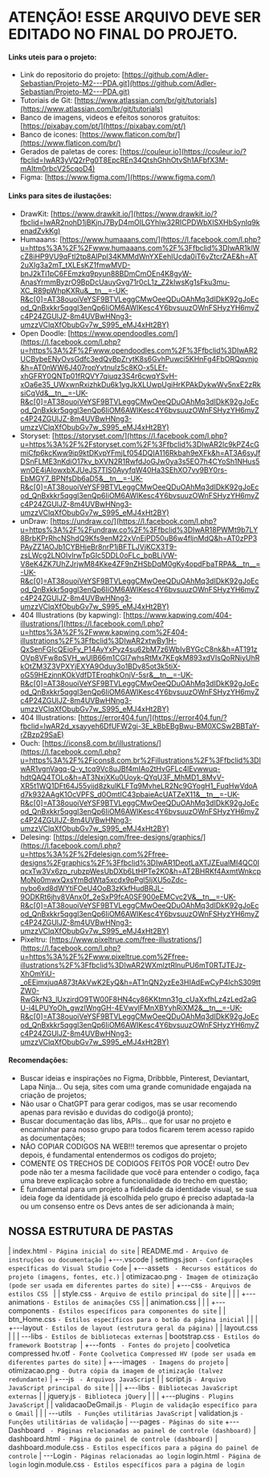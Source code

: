 # ATENÇÃO! ESSE ARQUIVO DEVE SER EDITADO NO FINAL DO PROJETO.

#### Links uteis para o projeto:

* Link do repositorio do projeto: [https://github.com/Adler-Sebastian/Projeto-M2---PDA.git](https://github.com/Adler-Sebastian/Projeto-M2---PDA.git)
* Tutoriais de Git: [https://www.atlassian.com/br/git/tutorials](https://www.atlassian.com/br/git/tutorials)
* Banco de imagens, videos e efeitos sonoros gratuitos: [https://pixabay.com/pt/](https://pixabay.com/pt/)
* Banco de icones: [https://www.flaticon.com/br/](https://www.flaticon.com/br/)
* Gerados de paletas de cores: [https://couleur.io](https://couleur.io/?fbclid=IwAR3yVQ2rPg0T8EpcREn34QtshGhhOtvSh1AFbfX3M-mAItm0rbcV25cqoD4)
* Figma: [https://www.figma.com/](https://www.figma.com/)

#### Links para sites de ilustações:

* DrawKit: [https://www.drawkit.io/](https://www.drawkit.io/?fbclid=IwAR2nohD1jBKjnJ7ByD4mOILGYhlw32RICPDWbXISXHbSynIq9kenadZvkKg)
* Humaaans: [https://www.humaaans.com/](https://l.facebook.com/l.php?u=https%3A%2F%2Fwww.humaaans.com%2F%3Ffbclid%3DIwAR1klWcZ8iHP9VU9qFtl2tp8AlPpI34KMMdWnYXEehIUcda0iT6vZtcrZAE&h=AT2uXIg3a2mT_tXLEsKZ1fmwMVD-bnJ2kTi1pC6FEmzkq9pyun88BDmCmOEn4K8gyW-AnasYrmmByzrO9BpDcUauyGvg71r0cL1z_Z2klwsKg1sFku3mu-XC_R89pWhpKXRu&__tn__=-UK-R&c[0]=AT38ouoiVeYSF9BTVLeggCMwOeeQDuOAhMq3dIDkK92gJoEcod_QnBxkkr5qggl3enQp6IiOM6AWIKesc4Y6bvsuuzOWnFSHyzYH6myZc4P24ZGUlJZ-8m4UVBwHNng3-umzzVClqXfObubGv7w_S995_eMJ4xHt2BY)
* Open Doodle: [https://www.opendoodles.com/](https://l.facebook.com/l.php?u=https%3A%2F%2Fwww.opendoodles.com%2F%3Ffbclid%3DIwAR2UCBybeENyOvsGdfc3edQvBpZrytK8s6GvhPuwci5KHnFg4FbORQqvnjo&h=AT0nWW6J407ropYvtnuIz5c8KO-x5LEf-xhGFRY0QNTp01fRQVY7qiuqz3S4r6cwqYSvH-xOa6e35_UWxwnRxizhkDu6k1ygJkXLUwpUgiHrKPAkDykwWv5nxE2zRksiCqVd&__tn__=-UK-R&c[0]=AT38ouoiVeYSF9BTVLeggCMwOeeQDuOAhMq3dIDkK92gJoEcod_QnBxkkr5qggl3enQp6IiOM6AWIKesc4Y6bvsuuzOWnFSHyzYH6myZc4P24ZGUlJZ-8m4UVBwHNng3-umzzVClqXfObubGv7w_S995_eMJ4xHt2BY)
* Storyset: [https://storyset.com/](https://l.facebook.com/l.php?u=https%3A%2F%2Fstoryset.com%2F%3Ffbclid%3DIwAR2lc9kPZ4cGmiCfp6kcKww9ip9ktDKvpYFmjLf054DQIA116Rkbah9eXFk&h=AT3A6syJfDSnFLME3nKdiO17kv_bXVN2R1RwfdJoGJw0ya3s5EO7h4CYoSh1NHus5wnOE4jAIowxbXJUeJS7TIS0AyyfqW40Ha3SEhXO7vy9BY0rs-EbMGY7_BPNfsDb6aD5&__tn__=-UK-R&c[0]=AT38ouoiVeYSF9BTVLeggCMwOeeQDuOAhMq3dIDkK92gJoEcod_QnBxkkr5qggl3enQp6IiOM6AWIKesc4Y6bvsuuzOWnFSHyzYH6myZc4P24ZGUlJZ-8m4UVBwHNng3-umzzVClqXfObubGv7w_S995_eMJ4xHt2BY)
* unDraw: [https://undraw.co/](https://l.facebook.com/l.php?u=https%3A%2F%2Fundraw.co%2F%3Ffbclid%3DIwAR18PWMt9b7LY8BrbKPrRhcNShdQ9Kfs9enM22xVnEjPD50uB6w4fljnMdQ&h=AT0zPP3PAyZZ1AOJb1CYBHjeBr8nrP1jBFTLJVjKCX3T9-zsLWcg2LNOIvIrwTpGIc5DDL0oFLc_bpBLjVW-V8eK4ZK7UhZJrjwM84Kke4ZF9nZHSbDqM0gKy4opdFbaTRPA&__tn__=-UK-R&c[0]=AT38ouoiVeYSF9BTVLeggCMwOeeQDuOAhMq3dIDkK92gJoEcod_QnBxkkr5qggl3enQp6IiOM6AWIKesc4Y6bvsuuzOWnFSHyzYH6myZc4P24ZGUlJZ-8m4UVBwHNng3-umzzVClqXfObubGv7w_S995_eMJ4xHt2BY)
* 404 Illustrations (by kapwing): [https://www.kapwing.com/404-illustrations/](https://l.facebook.com/l.php?u=https%3A%2F%2Fwww.kapwing.com%2F404-illustrations%2F%3Ffbclid%3DIwAR2xtwBy1H-QxSenFGIcQEioFy_P14AyYxPyz4su62bM7z6WbIvBYGcC8nk&h=AT191zOVp8VFw8pSVH_wUlB66m1CGI7whsRtMx7KEgkM893xdVIsQoRNiyUhRkOtZM3Z3VPXYjEXYA9Oduy3o1BDv85ot3k5tiX-oG59HEzjnnKOkVdfDTEroqhkOnjV-5sr&__tn__=-UK-R&c[0]=AT38ouoiVeYSF9BTVLeggCMwOeeQDuOAhMq3dIDkK92gJoEcod_QnBxkkr5qggl3enQp6IiOM6AWIKesc4Y6bvsuuzOWnFSHyzYH6myZc4P24ZGUlJZ-8m4UVBwHNng3-umzzVClqXfObubGv7w_S995_eMJ4xHt2BY)
* 404 Illustrations: [https://error404.fun/](https://error404.fun/?fbclid=IwAR2d_xsayyeh6DfUFW2gi-3E_kBbEBgBwu-BM0XCSw2BBTaY-rZBzp29SaE)
* Ouch: [https://icons8.com.br/illustrations/](https://l.facebook.com/l.php?u=https%3A%2F%2Ficons8.com.br%2Fillustrations%2F%3Ffbclid%3DIwAR1vgnVagq-Q-y_tcq9Vc8uJBf4mIAo2tHvGFLc4lEvwwuq-hdtQAQ4TOLo&h=AT3NxjXKu0Uoyk-QYqU3F_MhMD1_8MvV-XR5t1WQ1DFt64J55yijd8zkulKLFTq9MvheLR2Nc9GYogH1_FuqHwVdoAd7k932AAgK1OcVPFS_d0OmtIC43pbaieAcUATZeX11&__tn__=-UK-R&c[0]=AT38ouoiVeYSF9BTVLeggCMwOeeQDuOAhMq3dIDkK92gJoEcod_QnBxkkr5qggl3enQp6IiOM6AWIKesc4Y6bvsuuzOWnFSHyzYH6myZc4P24ZGUlJZ-8m4UVBwHNng3-umzzVClqXfObubGv7w_S995_eMJ4xHt2BY)
* Delesing: [https://delesign.com/free-designs/graphics/](https://l.facebook.com/l.php?u=https%3A%2F%2Fdelesign.com%2Ffree-designs%2Fgraphics%2F%3Ffbclid%3DIwAR1DeotLaXTJZEualMI4QC0IqcxTw3Vx6zp_rubzpWesUbDXb6LtHPTe2K0&h=AT2BHRKf4AxmtWnkcpMoNo0mwxQxsYmBdWta5xcdx9pPgl5IjXU5oZdc-nybo6xd8dWYtiFOeU4OoB3zKkfHudBRJL-9ODKRt6jhy8VAnx0f_2eSxP9fcA0SF900eEMCvc2V&__tn__=-UK-R&c[0]=AT38ouoiVeYSF9BTVLeggCMwOeeQDuOAhMq3dIDkK92gJoEcod_QnBxkkr5qggl3enQp6IiOM6AWIKesc4Y6bvsuuzOWnFSHyzYH6myZc4P24ZGUlJZ-8m4UVBwHNng3-umzzVClqXfObubGv7w_S995_eMJ4xHt2BY)
* Pixeltru: [https://www.pixeltrue.com/free-illustrations/](https://l.facebook.com/l.php?u=https%3A%2F%2Fwww.pixeltrue.com%2Ffree-illustrations%2F%3Ffbclid%3DIwAR2WXmlztRlnuPU6mT0RTJTEJz-XhOmYiU-_oEEjmxjuqA873tAkVwK2EyQ&h=AT1nQN2yzEe3HIAdEwCyP4IchS309ttZW0-RwGkrN3_lUxzirdO9TW00F8HN4cy86KKtmn31g_cUaXxfhLz4zLed2aGU-i4LPUYoOh_gwzIWngGH-4EVwylFMnXBYyhRiXM2&__tn__=-UK-R&c[0]=AT38ouoiVeYSF9BTVLeggCMwOeeQDuOAhMq3dIDkK92gJoEcod_QnBxkkr5qggl3enQp6IiOM6AWIKesc4Y6bvsuuzOWnFSHyzYH6myZc4P24ZGUlJZ-8m4UVBwHNng3-umzzVClqXfObubGv7w_S995_eMJ4xHt2BY)

#### Recomendações:

* Buscar ideias e inspirações no Figma, Dribbble, Pinterest, Deviantart, Lapa Ninja... Ou seja, sites com uma grande comunidade engajada na criação de projetos;
* Não usar o ChatGPT para gerar codigos, mas se usar recomendo apenas para revisão e duvidas do codigo(já pronto);
* Buscar documentação das libs, APIs... que for usar no projeto e encaminhar para nosso grupo para todos ficarem terem acesso rapido as documentações;
* NÃO COPIAR CODIGOS NA WEB!!! teremos que apresentar o projeto depois, é fundamental entendermos os codigos do projeto;
* COMENTE OS TRECHOS DE CODIGOS FEITOS POR VOCÊ! outro Dev pode não ter a mesma facilidade que você para entender o codigo, faça uma breve explicação sobre a funcionalidade do trecho em questão;
* É fundamental para um projeto a fidelidade da identidade visual, se sua ideia foge da identidade já escolhida pelo grupo é preciso adaptada-la ou um consenso entre os Devs antes de ser adicionanda à main;

## NOSSA ESTRUTURA DE PASTAS

|   index.html                 `- Página inicial do site`
|   README.md                     `- Arquivo de instruções ou documentação`
|
+---.vscode
|       settings.json             `- Configurações específicas do Visual Studio Code`
|
+---assets                       ` - Recursos estáticos do projeto (imagens, fontes, etc.)`
|       otimizacao.png            `- Imagem de otimização (pode ser usada em diferentes partes do site)`
|
+---css                           `- Arquivos de estilos CSS `
|   |   style.css                 `- Arquivo de estilo principal do site`
|   |
|   +---animations                `- Estilos de animações CSS`
|   |       animation.css
|   |
|   +---components                `- Estilos específicos para componentes do site`
|   |       btn_Home.css          `- Estilos específicos para o botão da página inicial`
|   |
|   +---layout                    `- Estilos de layout (estrutura geral da página)`
|   |       layout.css
|   |
|   \---libs                     `- Estilos de bibliotecas externas`
|           bootstrap.css         `- Estilos do framework Bootstrap `|
+---fonts                        ` - Fontes do projeto`
|       coolvetica compressed hv.otf   `- Fonte Coolvetica Compressed HV (pode ser usada em diferentes partes do site)`
|
+---images                       ` - Imagens do projeto`
|       otimizacao.png            `- Outra cópia da imagem de otimização (talvez redundante)`
|
+---js                           ` - Arquivos JavaScript`
|   |   script.js                 `- Arquivo JavaScript principal do site`
|   |
|   +---libs                      `- Bibliotecas JavaScript externas`
|   |       jquery.js             `- Biblioteca jQuery`
|   |
|   +---plugins                   `- Plugins JavaScript`
|   |       validacaoDeGmail.js   `- Plugin de validação específico para o Gmail`
|   |
|   \---utils                    ` - Funções utilitárias JavaScript`
|           validation.js         `- Funções utilitárias de validação`
|
\---pages                         `- Páginas do site`
    +---Dashboard                ` - Páginas relacionadas ao painel de controle (dashboard)`
    |       dashboard.html        `- Página do painel de controle (dashboard)`
    |       dashboard.module.css  `- Estilos específicos para a página do painel de controle`
    |
    \---Login                     `- Páginas relacionadas ao login`
            login.html            `- Página de login`
            login.module.css      `- Estilos específicos para a página de login`
